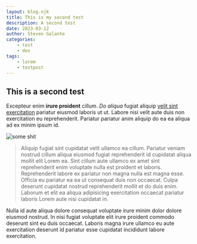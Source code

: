 ```yaml
---
layout: blog.njk
title: This is my second test
description: A second test
date: 2023-03-12
author: Steven Galante
categories:
    - test
    - dev
tags:
    - lorem
    - testpost
---
```


## This is a second test 

Excepteur enim **irure proident** cillum. _Do aliqua_ fugiat aliquip [velit sint exercitation](https://smgalante.com) pariatur eiusmod laboris ut ut. Labore nisi velit aute duis non exercitation eu reprehenderit. Pariatur pariatur anim aliquip do ea ea aliqua ad ex minim ipsum id.

![some shit](/images/page-with-curl-apple.png)

> Aliquip fugiat sint cupidatat velit ullamco ea cillum. Pariatur veniam nostrud cillum aliqua eiusmod fugiat reprehenderit id cupidatat aliqua mollit elit Lorem ea. Sint cillum aute ullamco ex amet sint reprehenderit enim voluptate nulla est proident et laboris. Reprehenderit labore ex pariatur non magna nulla est magna esse. Officia eu pariatur ea ea ut consequat duis non occaecat. Culpa deserunt cupidatat nostrud reprehenderit mollit et do duis enim. Laborum et elit ea aliqua adipisicing exercitation occaecat pariatur laboris Lorem aute nisi cupidatat in.

Nulla id aute aliqua dolore consequat voluptate irure minim dolor dolore eiusmod nostrud. In nisi fugiat voluptate elit irure proident commodo deserunt sint eu duis occaecat. Laboris magna irure ullamco eu aute exercitation deserunt id pariatur esse cupidatat incididunt labore exercitation.